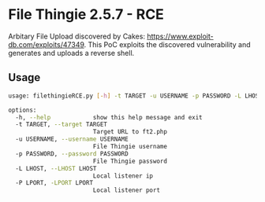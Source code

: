 # File Thingie 2.5.7 - RCE

Arbitary File Upload discovered by Cakes: https://www.exploit-db.com/exploits/47349. This PoC exploits the discovered vulnerability and generates and uploads a reverse shell.

## Usage

```bash
usage: filethingieRCE.py [-h] -t TARGET -u USERNAME -p PASSWORD -L LHOST -P LPORT

options:
  -h, --help            show this help message and exit
  -t TARGET, --target TARGET
                        Target URL to ft2.php
  -u USERNAME, --username USERNAME
                        File Thingie username
  -p PASSWORD, --password PASSWORD
                        File Thingie password
  -L LHOST, --LHOST LHOST
                        Local listener ip
  -P LPORT, -LPORT LPORT
                        Local listener port
```
